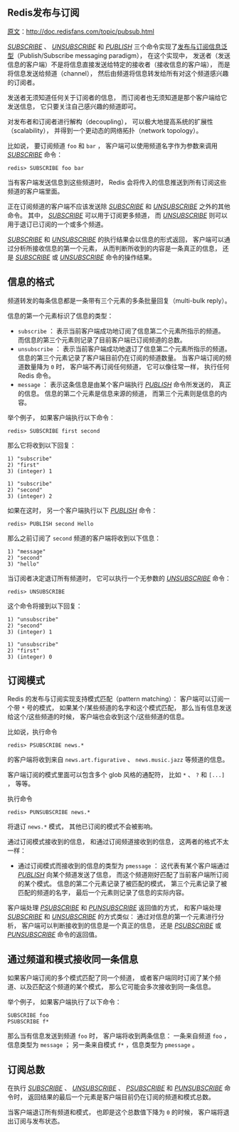 ## Redis发布与订阅

[原文](http://doc.redisfans.com/topic/pubsub.html)：http://doc.redisfans.com/topic/pubsub.html

[*SUBSCRIBE*](http://doc.redisfans.com/pub_sub/subscribe.html#subscribe) 、 [*UNSUBSCRIBE*](http://doc.redisfans.com/pub_sub/unsubscribe.html#unsubscribe) 和 [*PUBLISH*](http://doc.redisfans.com/pub_sub/publish.html#publish) 三个命令实现了[发布与订阅信息泛型](http://en.wikipedia.org/wiki/Publish/subscribe)（Publish/Subscribe messaging paradigm）， 在这个实现中， 发送者（发送信息的客户端）不是将信息直接发送给特定的接收者（接收信息的客户端）， 而是将信息发送给频道（channel）， 然后由频道将信息转发给所有对这个频道感兴趣的订阅者。

发送者无须知道任何关于订阅者的信息， 而订阅者也无须知道是那个客户端给它发送信息， 它只要关注自己感兴趣的频道即可。

对发布者和订阅者进行解构（decoupling）， 可以极大地提高系统的扩展性（scalability）， 并得到一个更动态的网络拓扑（network topology）。

比如说， 要订阅频道 `foo` 和 `bar` ， 客户端可以使用频道名字作为参数来调用 [*SUBSCRIBE*](http://doc.redisfans.com/pub_sub/subscribe.html#subscribe) 命令：

```shell
redis> SUBSCRIBE foo bar
```

当有客户端发送信息到这些频道时， Redis 会将传入的信息推送到所有订阅这些频道的客户端里面。

正在订阅频道的客户端不应该发送除 [*SUBSCRIBE*](http://doc.redisfans.com/pub_sub/subscribe.html#subscribe) 和 [*UNSUBSCRIBE*](http://doc.redisfans.com/pub_sub/unsubscribe.html#unsubscribe) 之外的其他命令。 其中， [*SUBSCRIBE*](http://doc.redisfans.com/pub_sub/subscribe.html#subscribe) 可以用于订阅更多频道， 而 [*UNSUBSCRIBE*](http://doc.redisfans.com/pub_sub/unsubscribe.html#unsubscribe) 则可以用于退订已订阅的一个或多个频道。

[*SUBSCRIBE*](http://doc.redisfans.com/pub_sub/subscribe.html#subscribe) 和 [*UNSUBSCRIBE*](http://doc.redisfans.com/pub_sub/unsubscribe.html#unsubscribe) 的执行结果会以信息的形式返回， 客户端可以通过分析所接收信息的第一个元素， 从而判断所收到的内容是一条真正的信息， 还是 [*SUBSCRIBE*](http://doc.redisfans.com/pub_sub/subscribe.html#subscribe) 或 [*UNSUBSCRIBE*](http://doc.redisfans.com/pub_sub/unsubscribe.html#unsubscribe) 命令的操作结果。

## 信息的格式

频道转发的每条信息都是一条带有三个元素的多条批量回复（multi-bulk reply）。

信息的第一个元素标识了信息的类型：

- `subscribe` ： 表示当前客户端成功地订阅了信息第二个元素所指示的频道。 而信息的第三个元素则记录了目前客户端已订阅频道的总数。
- `unsubscribe` ： 表示当前客户端成功地退订了信息第二个元素所指示的频道。 信息的第三个元素记录了客户端目前仍在订阅的频道数量。 当客户端订阅的频道数量降为 `0` 时， 客户端不再订阅任何频道， 它可以像往常一样， 执行任何 Redis 命令。
- `message` ： 表示这条信息是由某个客户端执行 [*PUBLISH*](http://doc.redisfans.com/pub_sub/publish.html#publish) 命令所发送的， 真正的信息。 信息的第二个元素是信息来源的频道， 而第三个元素则是信息的内容。

举个例子， 如果客户端执行以下命令：

```
redis> SUBSCRIBE first second
```

那么它将收到以下回复：

```
1) "subscribe"
2) "first"
3) (integer) 1

1) "subscribe"
2) "second"
3) (integer) 2
```

如果在这时， 另一个客户端执行以下 [*PUBLISH*](http://doc.redisfans.com/pub_sub/publish.html#publish) 命令：

```
redis> PUBLISH second Hello
```

那么之前订阅了 `second` 频道的客户端将收到以下信息：

```
1) "message"
2) "second"
3) "hello"
```

当订阅者决定退订所有频道时， 它可以执行一个无参数的 [*UNSUBSCRIBE*](http://doc.redisfans.com/pub_sub/unsubscribe.html#unsubscribe) 命令：

```
redis> UNSUBSCRIBE
```

这个命令将接到以下回复：

```
1) "unsubscribe"
2) "second"
3) (integer) 1

1) "unsubscribe"
2) "first"
3) (integer) 0
```

## 订阅模式

Redis 的发布与订阅实现支持模式匹配（pattern matching）： 客户端可以订阅一个带 `*` 号的模式， 如果某个/某些频道的名字和这个模式匹配， 那么当有信息发送给这个/这些频道的时候， 客户端也会收到这个/这些频道的信息。

比如说，执行命令

```
redis> PSUBSCRIBE news.*
```

的客户端将收到来自 `news.art.figurative` 、 `news.music.jazz` 等频道的信息。

客户端订阅的模式里面可以包含多个 glob 风格的通配符， 比如 `*` 、 `?` 和 `[...]` ， 等等。

执行命令

```
redis> PUNSUBSCRIBE news.*
```

将退订 `news.*` 模式， 其他已订阅的模式不会被影响。

通过订阅模式接收到的信息， 和通过订阅频道接收到的信息， 这两者的格式不太一样：

- 通过订阅模式而接收到的信息的类型为 `pmessage` ： 这代表有某个客户端通过 [*PUBLISH*](http://doc.redisfans.com/pub_sub/publish.html#publish) 向某个频道发送了信息， 而这个频道刚好匹配了当前客户端所订阅的某个模式。 信息的第二个元素记录了被匹配的模式， 第三个元素记录了被匹配的频道的名字， 最后一个元素则记录了信息的实际内容。

客户端处理 [*PSUBSCRIBE*](http://doc.redisfans.com/pub_sub/psubscribe.html#psubscribe) 和 [*PUNSUBSCRIBE*](http://doc.redisfans.com/pub_sub/punsubscribe.html#punsubscribe) 返回值的方式， 和客户端处理 [*SUBSCRIBE*](http://doc.redisfans.com/pub_sub/subscribe.html#subscribe) 和 [*UNSUBSCRIBE*](http://doc.redisfans.com/pub_sub/unsubscribe.html#unsubscribe) 的方式类似： 通过对信息的第一个元素进行分析， 客户端可以判断接收到的信息是一个真正的信息， 还是 [*PSUBSCRIBE*](http://doc.redisfans.com/pub_sub/psubscribe.html#psubscribe) 或 [*PUNSUBSCRIBE*](http://doc.redisfans.com/pub_sub/punsubscribe.html#punsubscribe) 命令的返回值。

## 通过频道和模式接收同一条信息

如果客户端订阅的多个模式匹配了同一个频道， 或者客户端同时订阅了某个频道、以及匹配这个频道的某个模式， 那么它可能会多次接收到同一条信息。

举个例子， 如果客户端执行了以下命令：

```
SUBSCRIBE foo
PSUBSCRIBE f*
```

那么当有信息发送到频道 `foo` 时， 客户端将收到两条信息： 一条来自频道 `foo` ，信息类型为 `message` ； 另一条来自模式 `f*` ，信息类型为 `pmessage` 。

## 订阅总数

在执行 [*SUBSCRIBE*](http://doc.redisfans.com/pub_sub/subscribe.html#subscribe) 、 [*UNSUBSCRIBE*](http://doc.redisfans.com/pub_sub/unsubscribe.html#unsubscribe) 、 [*PSUBSCRIBE*](http://doc.redisfans.com/pub_sub/psubscribe.html#psubscribe) 和 [*PUNSUBSCRIBE*](http://doc.redisfans.com/pub_sub/punsubscribe.html#punsubscribe) 命令时， 返回结果的最后一个元素是客户端目前仍在订阅的频道和模式总数。

当客户端退订所有频道和模式， 也即是这个总数值下降为 `0` 的时候， 客户端将退出订阅与发布状态。